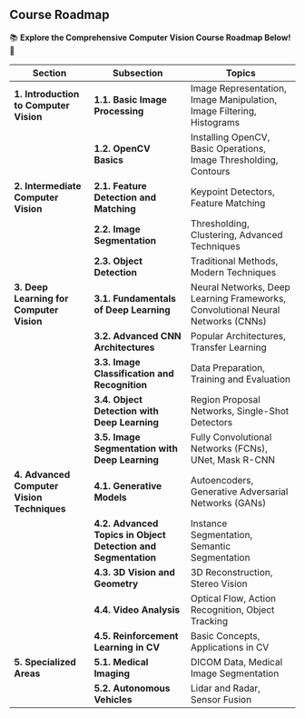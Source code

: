 ## Course Roadmap
📚 **Explore the Comprehensive Computer Vision Course Roadmap Below!** 🚀

| **Section**                                     | **Subsection**                                     | **Topics**                                                                                                       |
|-------------------------------------------------|---------------------------------------------------|------------------------------------------------------------------------------------------------------------------|
| **1. Introduction to Computer Vision**          | **1.1. Basic Image Processing**                    | Image Representation, Image Manipulation, Image Filtering, Histograms                                            |
|                                                 | **1.2. OpenCV Basics**                             | Installing OpenCV, Basic Operations, Image Thresholding, Contours                                                |
| **2. Intermediate Computer Vision**             | **2.1. Feature Detection and Matching**            | Keypoint Detectors, Feature Matching                                                                             |
|                                                 | **2.2. Image Segmentation**                        | Thresholding, Clustering, Advanced Techniques                                                                    |
|                                                 | **2.3. Object Detection**                          | Traditional Methods, Modern Techniques                                                                           |
| **3. Deep Learning for Computer Vision**        | **3.1. Fundamentals of Deep Learning**             | Neural Networks, Deep Learning Frameworks, Convolutional Neural Networks (CNNs)                                  |
|                                                 | **3.2. Advanced CNN Architectures**                | Popular Architectures, Transfer Learning                                                                         |
|                                                 | **3.3. Image Classification and Recognition**      | Data Preparation, Training and Evaluation                                                                        |
|                                                 | **3.4. Object Detection with Deep Learning**       | Region Proposal Networks, Single-Shot Detectors                                                                  |
|                                                 | **3.5. Image Segmentation with Deep Learning**     | Fully Convolutional Networks (FCNs), UNet, Mask R-CNN                                                            |
| **4. Advanced Computer Vision Techniques**      | **4.1. Generative Models**                         | Autoencoders, Generative Adversarial Networks (GANs)                                                             |
|                                                 | **4.2. Advanced Topics in Object Detection and Segmentation** | Instance Segmentation, Semantic Segmentation                                                    |
|                                                 | **4.3. 3D Vision and Geometry**                    | 3D Reconstruction, Stereo Vision                                                                                 |
|                                                 | **4.4. Video Analysis**                            | Optical Flow, Action Recognition, Object Tracking                                                                |
|                                                 | **4.5. Reinforcement Learning in CV**              | Basic Concepts, Applications in CV                                                                               |                               
| **5. Specialized Areas**                        | **5.1. Medical Imaging**                           | DICOM Data, Medical Image Segmentation                                                                           |
|                                                 | **5.2. Autonomous Vehicles**                       | Lidar and Radar, Sensor Fusion                                                                                   |
